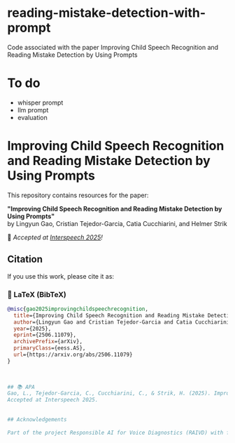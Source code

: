 # reading-mistake-detection-with-prompt
Code associated with the paper Improving Child Speech Recognition and Reading Mistake Detection by Using Prompts

# To do
- whisper prompt
- llm prompt
- evaluation

# Improving Child Speech Recognition and Reading Mistake Detection by Using Prompts
 
This repository contains resources for the paper:
 
**"Improving Child Speech Recognition and Reading Mistake Detection by Using Prompts"**  
by Lingyun Gao, Cristian Tejedor-Garcia, Catia Cucchiarini, and Helmer Strik
 
📣 _Accepted at [Interspeech 2025](https://www.interspeech2025.org)!_
 
## Citation
 
If you use this work, please cite it as:
 
### 📄 LaTeX (BibTeX)
```bibtex
@misc{gao2025improvingchildspeechrecognition,
  title={Improving Child Speech Recognition and Reading Mistake Detection by Using Prompts}, 
  author={Lingyun Gao and Cristian Tejedor-Garcia and Catia Cucchiarini and Helmer Strik},
  year={2025},
  eprint={2506.11079},
  archivePrefix={arXiv},
  primaryClass={eess.AS},
  url={https://arxiv.org/abs/2506.11079}
}
 
 

## 📚 APA
Gao, L., Tejedor-Garcia, C., Cucchiarini, C., & Strik, H. (2025). Improving child speech recognition and reading mistake detection by using prompts. arXiv. https://arxiv.org/abs/2506.11079
Accepted at Interspeech 2025.
 
 
## Acknowledgements
 
Part of the project Responsible AI for Voice Diagnostics (RAIVD) with file number NGF.1607.22.013 of the research program NGF AiNed Fellowship Grants, which is financed by the Dutch Research Council (NWO).

